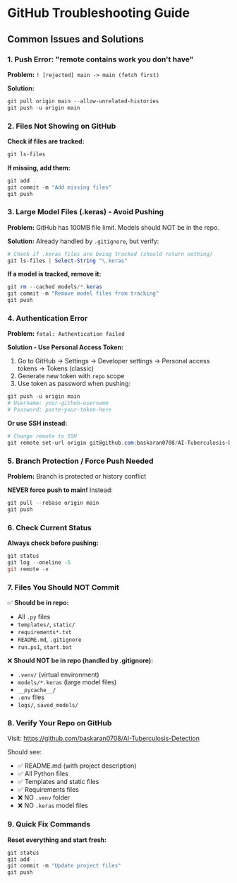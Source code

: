 # GitHub Troubleshooting Guide

## Common Issues and Solutions

### 1. Push Error: "remote contains work you don't have"

**Problem:** `! [rejected] main -> main (fetch first)`

**Solution:**
```powershell
git pull origin main --allow-unrelated-histories
git push -u origin main
```

### 2. Files Not Showing on GitHub

**Check if files are tracked:**
```powershell
git ls-files
```

**If missing, add them:**
```powershell
git add .
git commit -m "Add missing files"
git push
```

### 3. Large Model Files (.keras) - Avoid Pushing

**Problem:** GitHub has 100MB file limit. Models should NOT be in the repo.

**Solution:** Already handled by `.gitignore`, but verify:
```powershell
# Check if .keras files are being tracked (should return nothing)
git ls-files | Select-String "\.keras"
```

**If a model is tracked, remove it:**
```powershell
git rm --cached models/*.keras
git commit -m "Remove model files from tracking"
git push
```

### 4. Authentication Error

**Problem:** `fatal: Authentication failed`

**Solution - Use Personal Access Token:**

1. Go to GitHub → Settings → Developer settings → Personal access tokens → Tokens (classic)
2. Generate new token with `repo` scope
3. Use token as password when pushing:
```powershell
git push -u origin main
# Username: your-github-username
# Password: paste-your-token-here
```

**Or use SSH instead:**
```powershell
# Change remote to SSH
git remote set-url origin git@github.com:baskaran0708/AI-Tuberculosis-Detection.git
```

### 5. Branch Protection / Force Push Needed

**Problem:** Branch is protected or history conflict

**NEVER force push to main!** Instead:
```powershell
git pull --rebase origin main
git push
```

### 6. Check Current Status

**Always check before pushing:**
```powershell
git status
git log --oneline -5
git remote -v
```

### 7. Files You Should NOT Commit

✅ **Should be in repo:**
- All `.py` files
- `templates/`, `static/`
- `requirements*.txt`
- `README.md`, `.gitignore`
- `run.ps1`, `start.bat`

❌ **Should NOT be in repo (handled by .gitignore):**
- `.venv/` (virtual environment)
- `models/*.keras` (large model files)
- `__pycache__/`
- `.env` files
- `logs/`, `saved_models/`

### 8. Verify Your Repo on GitHub

Visit: https://github.com/baskaran0708/AI-Tuberculosis-Detection

Should see:
- ✅ README.md (with project description)
- ✅ All Python files
- ✅ Templates and static files
- ✅ Requirements files
- ❌ NO `.venv` folder
- ❌ NO `.keras` model files

### 9. Quick Fix Commands

**Reset everything and start fresh:**
```powershell
git status
git add .
git commit -m "Update project files"
git push
```

